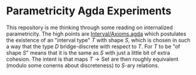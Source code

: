 Parametricity Agda Experiments
==============================

This repository is me thinking through some reading on internalized parametricity.
The high points are [Interval/Axioms.agda](Interval/Axioms.agda) which postulates the
existence of an "interval type" $T$ with shape $S$, which is chosen in such a way that
the type $D$ bridge-discrete with respect to $T$. For $T$ to be "of shape $S$" means
that it is the same as $S$ with just a little bit of extra cohesion. The intent
is that maps $T \to \mathsf{Set}$ are then roughly equivalent (modulo some conerns
about discreteness) to $S$-ary relations.
